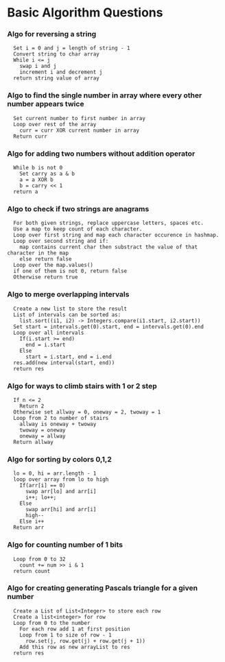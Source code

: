 # Basic Algorithm Questions

### Algo for reversing a string

```pseudocode
  Set i = 0 and j = length of string - 1
  Convert string to char array
  While i <= j
    swap i and j
    increment i and decrement j
  return string value of array
```

### Algo to find the single number in array where every other number appears twice

```pseudocode
  Set current number to first number in array
  Loop over rest of the array
    curr = curr XOR current number in array
  Return curr
```

### Algo for adding two numbers without addition operator

```pseudocode
  While b is not 0
    Set carry as a & b
    a = a XOR b
    b = carry << 1
  return a
```

### Algo to check if two strings are anagrams

```pseudocode
  For both given strings, replace uppercase letters, spaces etc.
  Use a map to keep count of each character.
  Loop over first string and map each character occurence in hashmap.
  Loop over second string and if:
    map contains current char then substract the value of that character in the map
    else return false
  Loop over the map.values()
  if one of them is not 0, return false
  Otherwise return true
```

### Algo to merge overlapping intervals

```pseudocode
  Create a new list to store the result
  List of intervals can be sorted as:
    list.sort((i1, i2) -> Integers.compare(i1.start, i2.start))
  Set start = intervals.get(0).start, end = intervals.get(0).end
  Loop over all intervals
    If(i.start >= end)
      end = i.start
    Else
      start = i.start, end = i.end
  res.add(new interval(start, end))
  return res
```

### Algo for ways to climb stairs with 1 or 2 step

```pseudocode
  If n <= 2
    Return 2
  Otherwise set allway = 0, oneway = 2, twoway = 1
  Loop from 2 to number of stairs
    allway is oneway + twoway
    twoway = oneway
    oneway = allway
  Return allway
```

### Algo for sorting by colors 0,1,2

```pseudocode
  lo = 0, hi = arr.length - 1
  loop over array from lo to high
    If(arr[i] == 0)
      swap arr[lo] and arr[i]
      i++; lo++;
    Else
      swap arr[hi] and arr[i]
      high--
    Else i++
  Return arr
```

### Algo for counting number of 1 bits

```pseudocode
  Loop from 0 to 32
    count += num >> i & 1
  return count
```

### Algo for creating generating Pascals triangle for a given number

```pseudocode
  Create a List of List<Integer> to store each row
  Create a list<integer> for row
  Loop from 0 to the number
    For each row add 1 at first position
    Loop from 1 to size of row - 1
      row.set(j, row.get(j) + row.get(j + 1))
    Add this row as new arrayList to res
  return res
```
